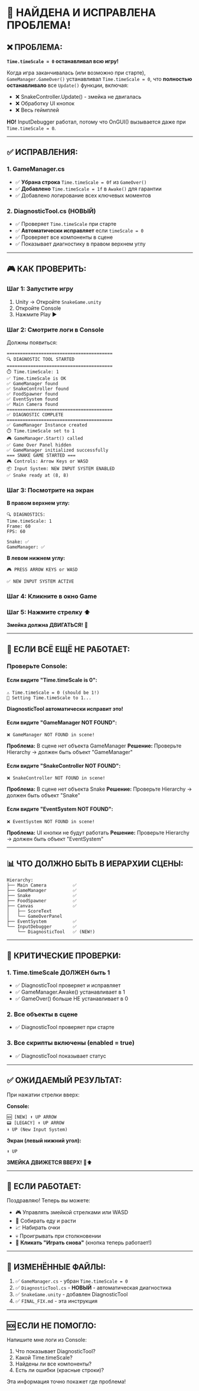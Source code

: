 # 🎯 НАЙДЕНА И ИСПРАВЛЕНА ПРОБЛЕМА!

## ❌ ПРОБЛЕМА:

**`Time.timeScale = 0` останавливал всю игру!**

Когда игра заканчивалась (или возможно при старте), `GameManager.GameOver()` устанавливал `Time.timeScale = 0`, что **полностью останавливало** все `Update()` функции, включая:
- ❌ SnakeController.Update() - змейка не двигалась
- ❌ Обработку UI кнопок
- ❌ Весь геймплей

**НО!** InputDebugger работал, потому что OnGUI() вызывается даже при `Time.timeScale = 0`.

---

## ✅ ИСПРАВЛЕНИЯ:

### 1. GameManager.cs
- ✅ **Убрана строка** `Time.timeScale = 0f` из `GameOver()`
- ✅ **Добавлено** `Time.timeScale = 1f` в `Awake()` для гарантии
- ✅ Добавлено логирование всех ключевых моментов

### 2. DiagnosticTool.cs (НОВЫЙ)
- ✅ Проверяет `Time.timeScale` при старте
- ✅ **Автоматически исправляет** если `timeScale = 0`
- ✅ Проверяет все компоненты в сцене
- ✅ Показывает диагностику в правом верхнем углу

---

## 🎮 КАК ПРОВЕРИТЬ:

### Шаг 1: Запустите игру
1. Unity → Откройте `SnakeGame.unity`
2. Откройте Console
3. Нажмите Play ▶️

### Шаг 2: Смотрите логи в Console
Должны появиться:
```
========================================
🔍 DIAGNOSTIC TOOL STARTED
========================================
⏱️ Time.timeScale: 1
✅ Time.timeScale is OK
✅ GameManager found
✅ SnakeController found
✅ FoodSpawner found
✅ EventSystem found
✅ Main Camera found
========================================
✅ DIAGNOSTIC COMPLETE
========================================
✅ GameManager Instance created
⏱️ Time.timeScale set to 1
🎮 GameManager.Start() called
✅ Game Over Panel hidden
✅ GameManager initialized successfully
=== SNAKE GAME STARTED ===
🎮 Controls: Arrow Keys or WASD
📦 Input System: NEW INPUT SYSTEM ENABLED
✅ Snake ready at (8, 8)
```

### Шаг 3: Посмотрите на экран
**В правом верхнем углу:**
```
🔍 DIAGNOSTICS:
Time.timeScale: 1
Frame: 60
FPS: 60

Snake: ✅
GameManager: ✅
```

**В левом нижнем углу:**
```
🎮 PRESS ARROW KEYS or WASD

✅ NEW INPUT SYSTEM ACTIVE
```

### Шаг 4: Кликните в окно Game

### Шаг 5: Нажмите стрелку ⬆️

**Змейка должна ДВИГАТЬСЯ!** 🐍

---

## 🐛 ЕСЛИ ВСЁ ЕЩЁ НЕ РАБОТАЕТ:

### Проверьте Console:

#### Если видите "Time.timeScale is 0":
```
⚠️ Time.timeScale = 0 (should be 1!)
🔧 Setting Time.timeScale to 1...
```
**DiagnosticTool автоматически исправит это!**

#### Если видите "GameManager NOT FOUND":
```
❌ GameManager NOT FOUND in scene!
```
**Проблема:** В сцене нет объекта GameManager
**Решение:** Проверьте Hierarchy → должен быть объект "GameManager"

#### Если видите "SnakeController NOT FOUND":
```
❌ SnakeController NOT FOUND in scene!
```
**Проблема:** В сцене нет объекта Snake
**Решение:** Проверьте Hierarchy → должен быть объект "Snake"

#### Если видите "EventSystem NOT FOUND":
```
❌ EventSystem NOT FOUND in scene!
```
**Проблема:** UI кнопки не будут работать
**Решение:** Проверьте Hierarchy → должен быть объект "EventSystem"

---

## 📊 ЧТО ДОЛЖНО БЫТЬ В ИЕРАРХИИ СЦЕНЫ:

```
Hierarchy:
├── Main Camera          ✅
├── GameManager          ✅
├── Snake                ✅
├── FoodSpawner          ✅
├── Canvas               ✅
│   ├── ScoreText
│   └── GameOverPanel
├── EventSystem          ✅
└── InputDebugger        ✅
    └── DiagnosticTool   ✅ (NEW!)
```

---

## 🎯 КРИТИЧЕСКИЕ ПРОВЕРКИ:

### 1. Time.timeScale ДОЛЖЕН быть 1
- ✅ DiagnosticTool проверяет и исправляет
- ✅ GameManager.Awake() устанавливает в 1
- ✅ GameOver() больше НЕ устанавливает в 0

### 2. Все объекты в сцене
- ✅ DiagnosticTool проверяет при старте

### 3. Все скрипты включены (enabled = true)
- ✅ DiagnosticTool показывает статус

---

## ✅ ОЖИДАЕМЫЙ РЕЗУЛЬТАТ:

При нажатии стрелки вверх:

**Console:**
```
🆕 [NEW] ⬆️ UP ARROW
📟 [LEGACY] ⬆️ UP ARROW
⬆️ UP (New Input System)
```

**Экран (левый нижний угол):**
```
⬆️ UP
```

**ЗМЕЙКА ДВИЖЕТСЯ ВВЕРХ!** 🐍⬆️

---

## 🎉 ЕСЛИ РАБОТАЕТ:

Поздравляю! Теперь вы можете:
- 🎮 Управлять змейкой стрелками или WASD
- 🍎 Собирать еду и расти
- 📈 Набирать очки
- 💀 Проигрывать при столкновении
- 🔄 **Кликать "Играть снова"** (кнопка теперь работает!)

---

## 📝 ИЗМЕНЁННЫЕ ФАЙЛЫ:

1. ✅ `GameManager.cs` - убран `Time.timeScale = 0`
2. ✅ `DiagnosticTool.cs` - **НОВЫЙ** - автоматическая диагностика
3. ✅ `SnakeGame.unity` - добавлен DiagnosticTool
4. ✅ `FINAL_FIX.md` - эта инструкция

---

## 🆘 ЕСЛИ НЕ ПОМОГЛО:

Напишите мне логи из Console:
1. Что показывает DiagnosticTool?
2. Какой Time.timeScale?
3. Найдены ли все компоненты?
4. Есть ли ошибки (красные строки)?

Эта информация точно покажет где проблема!
